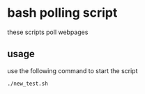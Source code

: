 # bash polling script
these scripts poll webpages

## usage
use the following command to start the script

`./new_test.sh`

